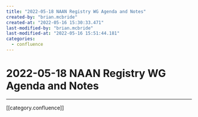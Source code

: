 ```yaml
---
title: "2022-05-18 NAAN Registry WG Agenda and Notes"
created-by: "brian.mcbride"
created-at: "2022-05-16 15:30:33.471"
last-modified-by: "brian.mcbride"
last-modified-at: "2022-05-16 15:51:44.181"
categories:
  - confluence
---
```


# 2022-05-18 NAAN Registry WG Agenda and Notes


---

[[category.confluence]]
